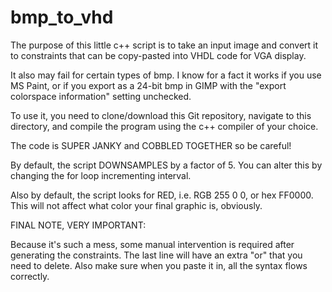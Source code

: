 # bmp_to_vhd

The purpose of this little c++ script is to take an input image and convert it to constraints that can be copy-pasted into VHDL code for VGA display.  

It also may fail for certain types of bmp. I know for a fact it works if you use MS Paint, or if you export as a 24-bit bmp in GIMP with the "export colorspace information" setting unchecked.

To use it, you need to clone/download this Git repository, navigate to this directory, and compile the program using the c++ compiler of your choice.

The code is SUPER JANKY and COBBLED TOGETHER so be careful!
 
By default, the script DOWNSAMPLES by a factor of 5. You can alter this by changing the for loop incrementing interval. 

Also by default, the script looks for RED, i.e. RGB 255 0 0, or hex FF0000. This will not affect what color your final graphic is, obviously. 

FINAL NOTE, VERY IMPORTANT:

Because it's such a mess, some manual intervention is required after generating the constraints. The last line will have an extra "or" that you need to delete. Also make sure when you paste it in, all the syntax flows correctly. 

